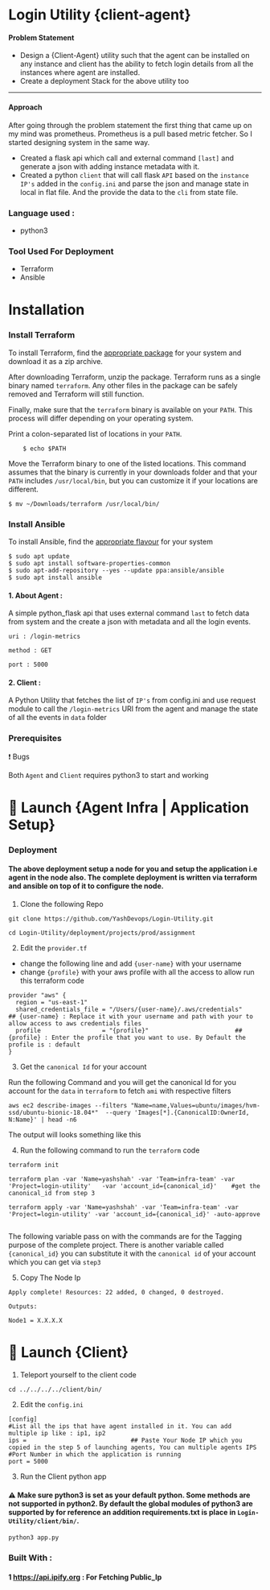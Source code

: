 # Login Utility {client-agent}

#### Problem Statement
* Design a {Client-Agent} utility such that the agent can be installed on any instance and client has the ability to fetch login details from all the instances where agent are installed.
* Create a deployment Stack for the above utility too
***

#### Approach

After going through the problem statement the first thing that came up on my mind was prometheus. Prometheus is a pull based metric fetcher. So I started designing system in the same way.

* Created a flask api which call and external command `[last]` and generate a json with adding instance metadata with it.
* Created a python `client` that will call flask `API` based on the `instance IP's` added in the `config.ini` and parse the json and manage state in local in flat file. And the provide the data to the `cli` from state file.

### Language used :
- python3

### Tool Used For Deployment

* Terraform
* Ansible

# Installation

### Install Terraform

To install Terraform, find the [appropriate package](https://www.terraform.io/downloads.html) for your system and download it as a zip archive.

After downloading Terraform, unzip the package. Terraform runs as a single binary named `terraform`. Any other files in the package can be safely removed and Terraform will still function.

Finally, make sure that the `terraform` binary is available on your `PATH`. This process will differ depending on your operating system.

Print a colon-separated list of locations in your `PATH`.
```
    $ echo $PATH
```

Move the Terraform binary to one of the listed locations. This command assumes that the binary is currently in your downloads folder and that your `PATH` includes `/usr/local/bin`, but you can customize it if your locations are different.

```
$ mv ~/Downloads/terraform /usr/local/bin/
```

### Install Ansible

To install Ansible, find the [appropriate flavour](https://docs.ansible.com/ansible/latest/installation_guide/intro_installation.html) for your system

```
$ sudo apt update
$ sudo apt install software-properties-common
$ sudo apt-add-repository --yes --update ppa:ansible/ansible
$ sudo apt install ansible
```



#### 1. About Agent :
A simple python_flask api that uses external command `last` to fetch data from system and the create a json with metadata and all the login events.
```
uri : /login-metrics

method : GET

port : 5000
```
#### 2. Client :
A Python Utility that fetches the list of `IP's` from config.ini and use request module to call the `/login-metrics` URI from the agent and manage the state of all the events in `data` folder


### Prerequisites
:exclamation: Bugs

Both `Agent` and `Client` requires python3 to start and working



# :rocket: Launch {Agent Infra | Application Setup}


### Deployment

#### The above deployment setup a node for you and setup the application i.e agent in the node also. The complete deployment is written via terraform and ansible on top of it to configure the node.


1. Clone the following Repo

```
git clone https://github.com/YashDevops/Login-Utility.git

cd Login-Utility/deployment/projects/prod/assignment
```


2. Edit the `provider.tf`

- change  the following line and add `{user-name}` with your username
- change `{profile}` with your aws profile with all the access to allow run this terraform code

```
provider "aws" {
  region = "us-east-1"
  shared_credentials_file = "/Users/{user-name}/.aws/credentials"    ## {user-name} : Replace it with your username and path with your to allow access to aws credentials files
  profile                 = "{profile}"                        ## {profile} : Enter the profile that you want to use. By Default the profile is : default
}
```

3. Get the `canonical Id` for your account

Run the following Command and you will get the canonical Id for you account for the `data` in `terraform` to fetch `ami` with respective filters

```
aws ec2 describe-images --filters "Name=name,Values=ubuntu/images/hvm-ssd/ubuntu-bionic-18.04*"  --query 'Images[*].{CanonicalID:OwnerId, N:Name}' | head -n6
```

The output will looks something like this



4. Run the following command to run the `terraform` code

```
terraform init

terraform plan -var 'Name=yashshah' -var 'Team=infra-team' -var 'Project=login-utility'   -var 'account_id={canonical_id}'    #get the canonical_id from step 3

terraform apply -var 'Name=yashshah' -var 'Team=infra-team' -var 'Project=login-utility' -var 'account_id={canonical_id}' -auto-approve


```

The following variable pass on with the commands are for the Tagging purpose of the complete project. There is another variable called `{canonical_id}` you can substitute it with the `canonical id` of your account which you can get via `step3`



5. Copy The Node Ip

```
Apply complete! Resources: 22 added, 0 changed, 0 destroyed.

Outputs:

Node1 = X.X.X.X

```



# :rocket: Launch {Client}

1. Teleport yourself to the client code

```
cd ../../../../client/bin/
```

2. Edit the `config.ini`

```
[config]
#List all the ips that have agent installed in it. You can add multiple ip like : ip1, ip2
ips =                             ## Paste Your Node IP which you copied in the step 5 of launching agents, You can multiple agents IPS
#Port Number in which the application is running
port = 5000

```


3. Run the Client python app

#### :warning: Make sure python3 is set as your default python. Some methods are not supported in python2. By default the global modules of python3 are supported by for reference an addition requirements.txt is place in `Login-Utility/client/bin/`.

```
python3 app.py
```



### Built With :
#### 1 https://api.ipify.org : For Fetching Public_Ip
